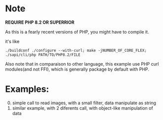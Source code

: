 # Note

**REQUIRE PHP 8.2 OR SUPERRIOR**

As this is a fearly recent versions of PHP, you might have to compile it.

it's like 
```
./buildconf ./configure --with-curl; make -jNUMBER_OF_CORE_FLEX; ./sapi/cli/php PATH/TO/PHP8.2/FILE
```

Also note that in comparaison to other language, this example use PHP curl modules(and not FFI),
which is generally package by default with PHP.

# Examples:

0. simple call to read images, with a small filter, data manipulate as string
1. similar example, with 2 diferents call, with object-like manipulation of data
